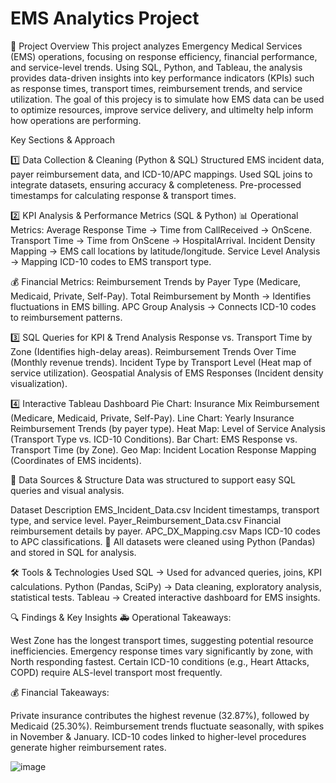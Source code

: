 # EMS Analytics Project
📌 Project Overview
This project analyzes Emergency Medical Services (EMS) operations, focusing on response efficiency, financial performance, and service-level trends. Using SQL, Python, and Tableau, the analysis provides data-driven insights into key performance indicators (KPIs) such as response times, transport times, reimbursement trends, and service utilization. The goal of this projecy is to simulate how EMS data can be used to optimize resources, improve service delivery, and ultimelty help inform how operations are performing. 

Key Sections & Approach

1️⃣ Data Collection & Cleaning (Python & SQL)
Structured EMS incident data, payer reimbursement data, and ICD-10/APC mappings.
Used SQL joins to integrate datasets, ensuring accuracy & completeness.
Pre-processed timestamps for calculating response & transport times.

2️⃣ KPI Analysis & Performance Metrics (SQL & Python)
📊 Operational Metrics:
Average Response Time → Time from CallReceived → OnScene.
Transport Time → Time from OnScene → HospitalArrival.
Incident Density Mapping → EMS call locations by latitude/longitude.
Service Level Analysis → Mapping ICD-10 codes to EMS transport type.

💰 Financial Metrics:
Reimbursement Trends by Payer Type (Medicare, Medicaid, Private, Self-Pay).
Total Reimbursement by Month → Identifies fluctuations in EMS billing.
APC Group Analysis → Connects ICD-10 codes to reimbursement patterns.

3️⃣ SQL Queries for KPI & Trend Analysis
Response vs. Transport Time by Zone (Identifies high-delay areas).
Reimbursement Trends Over Time (Monthly revenue trends).
Incident Type by Transport Level (Heat map of service utilization).
Geospatial Analysis of EMS Responses (Incident density visualization).

4️⃣ Interactive Tableau Dashboard
Pie Chart: Insurance Mix Reimbursement (Medicare, Medicaid, Private, Self-Pay).
Line Chart: Yearly Insurance Reimbursement Trends (by payer type).
Heat Map: Level of Service Analysis (Transport Type vs. ICD-10 Conditions).
Bar Chart: EMS Response vs. Transport Time (by Zone).
Geo Map: Incident Location Response Mapping (Coordinates of EMS incidents).

📂 Data Sources & Structure
Data was structured to support easy SQL queries and visual analysis.


Dataset	Description
EMS_Incident_Data.csv	Incident timestamps, transport type, and service level.
Payer_Reimbursement_Data.csv	Financial reimbursement details by payer.
APC_DX_Mapping.csv	Maps ICD-10 codes to APC classifications.
📌 All datasets were cleaned using Python (Pandas) and stored in SQL for analysis.

🛠️ Tools & Technologies Used
SQL → Used for advanced queries, joins, KPI calculations.
Python (Pandas, SciPy) → Data cleaning, exploratory analysis, statistical tests.
Tableau → Created interactive dashboard for EMS insights.

🔍 Findings & Key Insights
🚑 Operational Takeaways:

West Zone has the longest transport times, suggesting potential resource inefficiencies.
Emergency response times vary significantly by zone, with North responding fastest.
Certain ICD-10 conditions (e.g., Heart Attacks, COPD) require ALS-level transport most frequently.

💰 Financial Takeaways:

Private insurance contributes the highest revenue (32.87%), followed by Medicaid (25.30%).
Reimbursement trends fluctuate seasonally, with spikes in November & January.
ICD-10 codes linked to higher-level procedures generate higher reimbursement rates.

![image](https://github.com/user-attachments/assets/50cb274e-cec2-4408-aa3e-fc6fcbea3b51)


